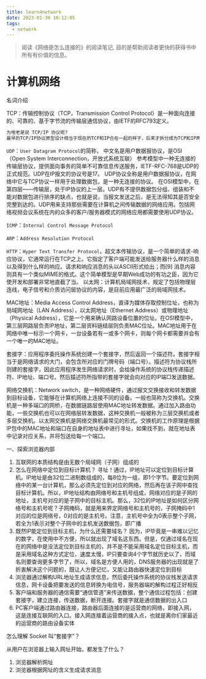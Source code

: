```yaml
---
title: learn4network
date: 2023-01-30 10:12:05
tags:
  - network
---
```


> 阅读《网络是怎么连接的》的阅读笔记, 目的是帮助阅读者更快的获得书中所有有价值的信息。

<!--more-->

# 计算机网络

名词介绍

TCP：传输控制协议（TCP，Transmission Control Protocol）是一种面向连接的、可靠的、基于字节流的传输层通信协议，由IETF的RFC793定义。

```markdown
为啥老是说 TCP/IP 协议呢?
最早的TCP/IP协议原型设计相当于现在的TCP和IP合在一起的样子，后来才拆分成为TCP和IP两个协议。
```

`UDP`：`User Datagram Protocol`的简称， 中文名是用户数据报协议，是OSI（Open System Interconnection，开放式系统互联）
参考模型中一种无连接的传输层协议，提供面向事务的简单不可靠信息传送服务，IETF-RFC-768是UDP的正式规范。UDP在IP报文的协议号是17。
UDP协议全称是用户数据报协议，在网络中它与TCP协议一样用于处理数据包，是一种无连接的协议。
在OSI模型中，在第四层——传输层，处于IP协议的上一层。UDP有不提供数据包分组、组装和不能对数据包进行排序的缺点，也就是说，当报文发送之后，是无法得知其是否安全完整到达的。UDP用来支持那些需要在计算机之间传输数据的网络应用。包括网络视频会议系统在内的众多的客户/服务器模式的网络应用都需要使用UDP协议。

`ICMP`：`Internal Control Message Protocol`

`ARP`：`Address Resolution Protocol`

`HTTP`：`Hyper Text Transfer Protocol`，超文本传输协议，是一个简单的请求-响应协议，它通常运行在TCP之上。它指定了客户端可能发送给服务器什么样的消息以及得到什么样的响应。请求和响应消息的头以ASCII形式给出；而[9]
消息内容则具有一个类似MIME的格式。这个简单模型是早期Web成功的有功之臣，因为它使开发和部署非常地直截了当。
以太网：计算机局域网技术，规定了包括物理层连线，电子信号和介质访问层协议的内容，是目前应用最广泛的局域网技术。

MAC地址：Media Access Control Address，直译为媒体存取控制位址，也称为局域网地址（LAN
Address），以太网地址（Ethernet Address）或物理地址（Physical
Address），它是一个用来确认网路设备位置的位址。在OSI模型中，第三层网路层负责IP地址，第二层资料链结层则负责MAC位址。MAC地址用于在网络中唯一标示一个网卡，一台设备若有一或多个网卡，则每个网卡都需要并会有一个唯一的MAC地址。

套接字：应用程序委托操作系统创建一个套接字，然后返回一个描述符。套接字相当于是网络请求的大门，会包含所对应的门牌号码（端口号）。描述符为协议栈所则建的套接字，因此应用程序发生网络请求时，会给操作系统的协议栈传递描述符、IP地址、端口号。然后描述符所指带的套接字就会向对应的IP端□发送数据。

网络交换机：Network
switch，是一种网络硬件，通过报文交换接收和转发数据到目标设备，它能够在计算机网络上连接不同的设备。一般也简称为交换机。交换机是一种多端口的网桥，在数据链路层使用MAC地址转发数据。通过加入路由功能，一些交换机也可以在网络层转发数据，这种交换机一般被称为三层交换机或者多层交换机。以太网交换机是网络交换机最常见的形式。交换机的工作原理是根据IP包中的MAC地址和端口在自身的地址表中进行寻址，如果找不到，就在地址表中记录对应关系，并将包送给每一个端口。

一、探索浏览器内部

1. 互联网的本质结构是由无数个局域网（子网）组成的
2. 怎么在网络中定位到目标计算机？
   寻址！通过，IP地址可以定位到目标计算机。IP地址是由32位二进制数组成的，每8位为一组，即1个字节。要定位到网络中的某一台计算机，那么必须先定位到对应的网络，然后再在该子网中查找目标计算机。所以，IP地址结构由网络号和主机号组成，网络对应的是子网的地址，主机号对应的是子网中的目标主机。那么，32位的IP地址是如何区分网络号和主机号呢？子网掩码，就是用来界定网络号和主机号的，子网掩码中1对应的位是网络号，0对应的是主机号。注意，主机号中全为0表示整个子网，若全为1表示对整个子网中的主机发送数据包，即广播
3. 既然IP能定位到目标主机，为什么还需要域名？
   因为，IP毕竟是一串难以记忆的数字，在使用中不方便，所以就出现了域名这东西。但是，仅通过域名在现在的网络中是没法定位到目标主机的，并不是不能采用域名定位目标主机，而是采用域名这种方式定位，速度太慢，IP只要查询4个字节就历史以了，而域名则要查询更多字节了，所以，域名是方便人用的，DNS服务器的出现就是了折衷解决这个问题的，既让人方便记忆，又能让路由器快速定位到目标
4. 浏览器通过解构URL地址生成请求信息，然后委托操作系统的协议栈发送请求信息，网卡设备把要发送的信息转换为电信号，服务器端的解构过程正好相反
5. 客户端和服务器的通信需要“通信管道”来传送数据，整个通信过程包括：创建套接字，建立连接，传送数据，断开连接。套接字就是通信数据的出入口
6. PC客户端通过路由器连接，路由器后面连接的是运营商的网络，即接入网，这是连接互联网的入口。接入网连接着运营商的接入点，也就是离你们家最近的运营商的路由设备实体

怎么理解 Socket 叫“套接字”？

从用户在浏览器上输入网址开始，都发生了什么？

1. 浏览器解析网址
2. 浏览器根据网址的含义生成请求消息





